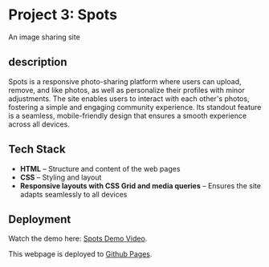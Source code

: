 # Project 3: Spots  
An image sharing site
## description
Spots is a responsive photo-sharing platform where users can upload, remove, and like photos, as well as personalize their profiles with minor adjustments. The site enables users to interact with each other's photos, fostering a simple and engaging community experience. Its standout feature is a seamless, mobile-friendly design that ensures a smooth experience across all devices.
## Tech Stack
- **HTML** – Structure and content of the web pages  
- **CSS** – Styling and layout  
- **Responsive layouts with CSS Grid and media queries** – Ensures the site adapts seamlessly to all devices
## Deployment

Watch the demo here: [Spots Demo Video](https://www.loom.com/share/cf7adda7b80e41fd8b3d92cf7e5a6688).

This webpage is deployed to [Github Pages](https://andrea500-tech.github.io/se_project_spots/).